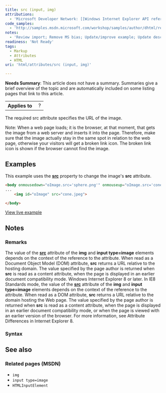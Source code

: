 ```yaml
---
title: src (input, img)
attributions:
  - 'Microsoft Developer Network: [[Windows Internet Explorer API reference](http://msdn.microsoft.com/en-us/library/ie/hh828809%28v=vs.85%29.aspx) Article]'
code_samples:
  - 'http://samples.msdn.microsoft.com/workshop/samples/author/dhtml/refs/src.htm'
notes:
  - 'Review import; Remove MS bias; Update/improve example; Update descriptions; Fix lists & compatibility info'
readiness: 'Not Ready'
tags:
  - Markup
  - Attributes
  - HTML
uri: 'html/attributes/src (input, img)'

---
```

**Needs Summary**: This article does not have a summary. Summaries give a brief overview of the topic and are automatically included on some listing pages that link to this article.

<table class="wikitable">
<tr>
<th>
Applies to

</th>
<td>
 ?

</td>
</tr>
</table>
The required src attribute specifies the URL of the image.

Note: When a web page loads; it is the browser, at that moment, that gets the image from a web server and inserts it into the page. Therefore, make sure that the image actually stay in the same spot in relation to the web page, otherwise your visitors will get a broken link icon. The broken link icon is shown if the browser cannot find the image.

## <span>Examples</span>

This example uses the [**src**](/html/attributes/src_(iframe,_embed,_xml)) property to change the image's **src** attribute.

``` html
<body onmousedown="oImage.src='sphere.png'" onmouseup="oImage.src='cone.png'">
...
    <img id="oImage" src="cone.jpeg">

</body>
```

[View live example](http://samples.msdn.microsoft.com/workshop/samples/author/dhtml/refs/src.htm)

## <span>Notes</span>

### <span>Remarks</span>

The value of the [**src**](/html/attributes/src_(iframe,_embed,_xml)) attribute of the **img** and **input type=image** elements depends on the context of the reference to the attribute. When read as a Document Object Model (DOM) attribute, **src** returns a URL relative to the hosting domain. The value specified by the page author is returned when **src** is read as a content attribute, when the page is displayed in an earlier document compatibility mode. Windows Internet Explorer 8 or later. In IE8 Standards mode, the value of the [**src**](/html/attributes/src_(iframe,_embed,_xml)) attribute of the **img** and **input type=image** elements depends on the context of the reference to the attribute. When read as a DOM attribute, **src** returns a URL relative to the domain hosting the Web page. The value specified by the page author is returned when **src** is read as a content attribute, when the page is displayed in an earlier document compatibility mode, or when the page is viewed with an earlier version of the browser. For more information, see Attribute Differences in Internet Explorer 8.

### <span>Syntax</span>

## <span>See also</span>

### <span>Related pages (MSDN)</span>

-   `img`
-   `input type=image`
-   `HTMLInputElement`
